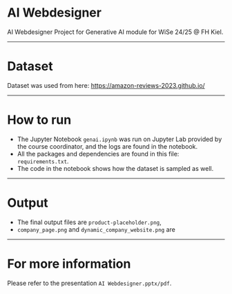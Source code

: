 # AI Webdesigner
AI Webdesigner Project for Generative AI module for WiSe 24/25 @ FH Kiel.

---

# Dataset
Dataset was used from here: https://amazon-reviews-2023.github.io/

---

# How to run
* The Jupyter Notebook `genai.ipynb` was run on Jupyter Lab provided by the course coordinator, and the logs are found in the notebook.
* All the packages and dependencies are found in this file: `requirements.txt`.
* The code in the notebook shows how the dataset is sampled as well.

---

# Output
* The final output files are `product-placeholder.png`, 
* `company_page.png` and `dynamic_company_website.png` are 

---
# For more information
Please refer to the presentation `AI Webdesigner.pptx/pdf`.
